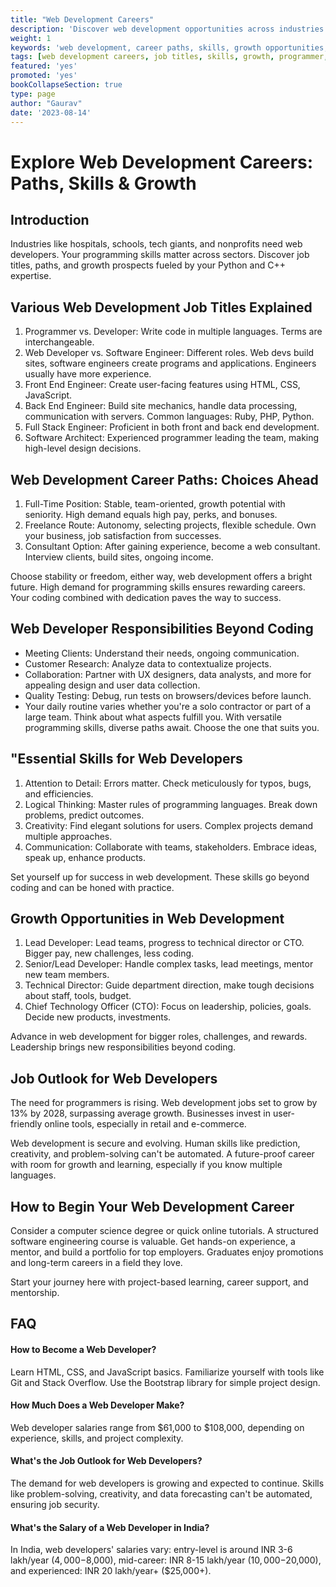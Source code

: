 ```yaml
---
title: "Web Development Careers"
description: 'Discover web development opportunities across industries. Learn job titles, career paths, essential skills, and growth prospects for a successful journey in coding.'
weight: 1
keywords: 'web development, career paths, skills, growth opportunities, job titles, coding, programmer, developer, front end, back end, full stack, software architect, responsibilities, skills for web developers, growth in web development, job outlook, starting a career, FAQs, salary in India.'
tags: [web development careers, job titles, skills, growth, programmer, developer, full stack engineer, software architect, responsibilities, communication, logical thinking, creativity, job outlook, starting a career, salary, India.]
featured: 'yes'
promoted: 'yes'
bookCollapseSection: true
type: page
author: "Gaurav"
date: '2023-08-14'
---
```



# Explore Web Development Careers: Paths, Skills & Growth

## Introduction

Industries like hospitals, schools, tech giants, and nonprofits need web developers. Your programming skills matter across sectors. Discover job titles, paths, and growth prospects fueled by your Python and C++ expertise.

## Various Web Development Job Titles Explained

1. Programmer vs. Developer: Write code in multiple languages. Terms are interchangeable.
2. Web Developer vs. Software Engineer: Different roles. Web devs build sites, software engineers create programs and applications. Engineers usually have more experience.
3. Front End Engineer: Create user-facing features using HTML, CSS, JavaScript.
4. Back End Engineer: Build site mechanics, handle data processing, communication with servers. Common languages: Ruby, PHP, Python.
5. Full Stack Engineer: Proficient in both front and back end development.
6. Software Architect: Experienced programmer leading the team, making high-level design decisions.


## Web Development Career Paths: Choices Ahead

1. Full-Time Position: Stable, team-oriented, growth potential with seniority. High demand equals high pay, perks, and bonuses.
2. Freelance Route: Autonomy, selecting projects, flexible schedule. Own your business, job satisfaction from successes.
3. Consultant Option: After gaining experience, become a web consultant. Interview clients, build sites, ongoing income.

Choose stability or freedom, either way, web development offers a bright future. High demand for programming skills ensures rewarding careers. Your coding combined with dedication paves the way to success.


## Web Developer Responsibilities Beyond Coding

* Meeting Clients: Understand their needs, ongoing communication.
* Customer Research: Analyze data to contextualize projects.
* Collaboration: Partner with UX designers, data analysts, and more for appealing design and user data collection.
* Quality Testing: Debug, run tests on browsers/devices before launch.
* Your daily routine varies whether you're a solo contractor or part of a large team. Think about what aspects fulfill you. With versatile programming skills, diverse paths await. Choose the one that suits you.

## "Essential Skills for Web Developers

1. Attention to Detail: Errors matter. Check meticulously for typos, bugs, and efficiencies.
2. Logical Thinking: Master rules of programming languages. Break down problems, predict outcomes.
3. Creativity: Find elegant solutions for users. Complex projects demand multiple approaches.
4. Communication: Collaborate with teams, stakeholders. Embrace ideas, speak up, enhance products.

Set yourself up for success in web development. These skills go beyond coding and can be honed with practice.

## Growth Opportunities in Web Development

1. Lead Developer: Lead teams, progress to technical director or CTO. Bigger pay, new challenges, less coding.
2. Senior/Lead Developer: Handle complex tasks, lead meetings, mentor new team members.
3. Technical Director: Guide department direction, make tough decisions about staff, tools, budget.
4. Chief Technology Officer (CTO): Focus on leadership, policies, goals. Decide new products, investments.

Advance in web development for bigger roles, challenges, and rewards. Leadership brings new responsibilities beyond coding.

## Job Outlook for Web Developers

The need for programmers is rising. Web development jobs set to grow by 13% by 2028, surpassing average growth. Businesses invest in user-friendly online tools, especially in retail and e-commerce.

Web development is secure and evolving. Human skills like prediction, creativity, and problem-solving can't be automated. A future-proof career with room for growth and learning, especially if you know multiple languages.

## How to Begin Your Web Development Career

Consider a computer science degree or quick online tutorials. A structured software engineering course is valuable. Get hands-on experience, a mentor, and build a portfolio for top employers. Graduates enjoy promotions and long-term careers in a field they love.

Start your journey here with project-based learning, career support, and mentorship.


## FAQ

#### How to Become a Web Developer?
Learn HTML, CSS, and JavaScript basics. Familiarize yourself with tools like Git and Stack Overflow. Use the Bootstrap library for simple project design.

#### How Much Does a Web Developer Make?
Web developer salaries range from $61,000 to $108,000, depending on experience, skills, and project complexity.

#### What's the Job Outlook for Web Developers?
The demand for web developers is growing and expected to continue. Skills like problem-solving, creativity, and data forecasting can't be automated, ensuring job security.

#### What's the Salary of a Web Developer in India?
In India, web developers' salaries vary: entry-level is around INR 3-6 lakh/year ($4,000-$8,000), mid-career: INR 8-15 lakh/year ($10,000-$20,000), and experienced: INR 20 lakh/year+ ($25,000+).